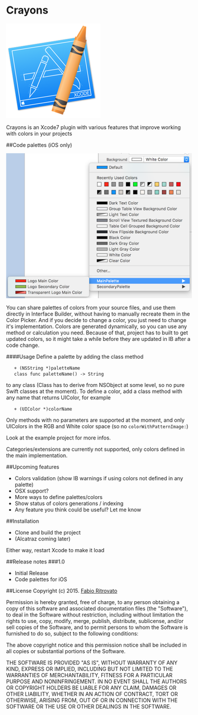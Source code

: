Crayons
============================

![Logo](https://raw.githubusercontent.com/Sephiroth87/Crayons/master/Images/logo.png)

Crayons is an Xcode7 plugin with various features that improve working with colors in your projects

##Code palettes (iOS only)

![CodePalettes](https://raw.githubusercontent.com/Sephiroth87/Crayons/master/Images/CodePalettes.png)

You can share palettes of colors from your source files, and use them directly in Interface Builder, without having to manually recreate them in the Color Picker.
And if you decide to change a color, you just need to change it's implementation.
Colors are generated dynamically, so you can use any method or calculation you need.
Because of that, project has to built to get updated colors, so it might take a while before they are updated in IB after a code change.

####Usage
Define a palette by adding the class method 
 
 ```
 	+ (NSString *)paletteName
	class func paletteName() -> String 
```

to any class (Class has to derive from NSObject at some level, so no pure Swift classes at the moment).
To define a color, add a class method with any name that returns UIColor, for example

 ```
 	+ (UIColor *)colorName
```

Only methods with no parameters are supported at the moment, and only UIColors in the RGB and White color space (so no `colorWithPatternImage:`)

Look at the example project for more infos.

Categories/extensions are currently not supported, only colors defined in the main implementation.

##Upcoming features
* Colors validation (show IB warnings if using colors not defined in any palette)
* OSX support?
* More ways to define palettes/colors
* Show status of colors generations / indexing
* Any feature you think could be useful? Let me know

##Installation
- Clone and build the project
- (Alcatraz coming later)

Either way, restart Xcode to make it load

##Release notes
###1.0
- Initial Release
- Code palettes for iOS

##License
Copyright (c) 2015. [Fabio Ritrovato](https://twitter.com/Sephiroth87)

Permission is hereby granted, free of charge, to any person obtaining a copy of this software and associated documentation files (the "Software"), to deal in the Software without restriction, including without limitation the rights to use, copy, modify, merge, publish, distribute, sublicense, and/or sell copies of the Software, and to permit persons to whom the Software is furnished to do so, subject to the following conditions:

The above copyright notice and this permission notice shall be included in all copies or substantial portions of the Software.

THE SOFTWARE IS PROVIDED "AS IS", WITHOUT WARRANTY OF ANY KIND, EXPRESS OR IMPLIED, INCLUDING BUT NOT LIMITED TO THE WARRANTIES OF MERCHANTABILITY, FITNESS FOR A PARTICULAR PURPOSE AND NONINFRINGEMENT. IN NO EVENT SHALL THE AUTHORS OR COPYRIGHT HOLDERS BE LIABLE FOR ANY CLAIM, DAMAGES OR OTHER LIABILITY, WHETHER IN AN ACTION OF CONTRACT, TORT OR OTHERWISE, ARISING FROM, OUT OF OR IN CONNECTION WITH THE SOFTWARE OR THE USE OR OTHER DEALINGS IN THE SOFTWARE.
